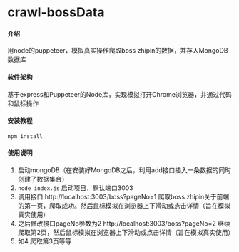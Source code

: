 # crawl-bossData

#### 介绍
用node的puppeteer，模拟真实操作爬取boss zhipin的数据，并存入MongoDB数据库

#### 软件架构
基于express和Puppeteer的Node库，实现模拟打开Chrome浏览器，并通过代码和鼠标操作

#### 安装教程
`npm install`

#### 使用说明
1.  启动mongoDB（在安装好MongoDB之后，利用add接口插入一条数据的同时创建了数据集合）
2.  `node index.js` 启动项目，默认端口3003
3.  调用接口 http://localhost:3003/boss?pageNo=1 爬取boss zhipin关于前端的第一页，爬取成功。然后鼠标模拟在浏览器上下滑动或点击详情（旨在模拟真实使用）
4.  之后修改接口pageNo参数为2 http://localhost:3003/boss?pageNo=2 继续爬取第2页，然后鼠标模拟在浏览器上下滑动或点击详情（旨在模拟真实使用）
5.  如4 爬取第3页等等

